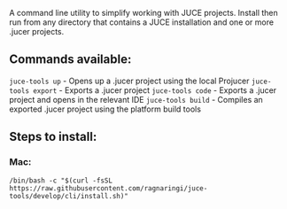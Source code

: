 A command line utility to simplify working with JUCE projects. Install then run from any directory that contains a JUCE installation and one or more .jucer projects.

## Commands available:

`juce-tools up` - Opens up a .jucer project using the local Projucer
`juce-tools export` - Exports a .jucer project
`juce-tools code` - Exports a .jucer project and opens in the relevant IDE
`juce-tools build` - Compiles an exported .jucer project using the platform build tools

## Steps to install:

### Mac:
`/bin/bash -c "$(curl -fsSL https://raw.githubusercontent.com/ragnaringi/juce-tools/develop/cli/install.sh)"`